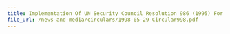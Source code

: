 ```yaml
---
title: Implementation Of UN Security Council Resolution 986 (1995) For The Import Of Petroleum And Petroleum Products From Iraq And The Export of Humanitarian Supplies to Iraq
file_url: /news-and-media/circulars/1998-05-29-Circular998.pdf
---
```

